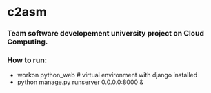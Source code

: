 # c2asm

### Team software developement university project on Cloud Computing.  

### How to run:  

* workon python_web # virtual environment with django installed
* python manage.py runserver 0.0.0.0:8000 &
